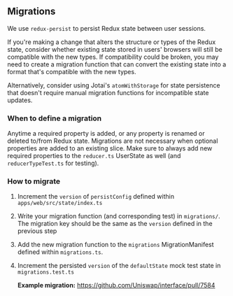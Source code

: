 ## Migrations

We use `redux-persist` to persist Redux state between user sessions.

If you're making a change that alters the structure or types of the Redux state, consider whether existing state stored in users' browsers will still be compatible with the new types. If compatibility could be broken, you may need to create a migration function that can convert the existing state into a format that's compatible with the new types.

Alternatively, consider using Jotai's `atomWithStorage` for state persistence that doesn't require manual migration functions for incompatible state updates.

### When to define a migration

Anytime a required property is added, or any property is renamed or deleted to/from Redux state. Migrations are not necessary when optional properties are added to an existing slice. Make sure to always add new required properties to the `reducer.ts` UserState as well (and `reducerTypeTest.ts` for testing).

### How to migrate

1. Increment the `version` of `persistConfig` defined within `apps/web/src/state/index.ts`
2. Write your migration function (and corresponding test) in `migrations/`. The migration key should be the same as the `version` defined in the previous step
3. Add the new migration function to the `migrations` MigrationManifest defined within `migrations.ts`.
4. Increment the persisted `version` of the `defaultState` mock test state in `migrations.test.ts`

   **Example migration:** https://github.com/Uniswap/interface/pull/7584
